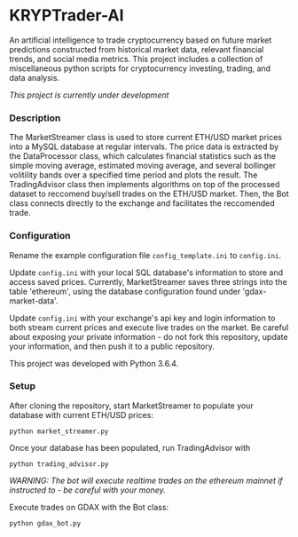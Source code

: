 # KRYPTrader-AI

An artificial intelligence to trade cryptocurrency based on future market predictions constructed from historical market data, relevant financial trends, and social media metrics. This project includes a collection of miscellaneous python scripts for cryptocurrency investing, trading, and data analysis.

*This project is currently under development*

### Description

The MarketStreamer class is used to store current ETH/USD market prices into a MySQL database at regular intervals. The price data is extracted by the DataProcessor class, which calculates financial statistics such as the simple moving average, estimated moving average, and several bollinger volitility bands over a specified time period and plots the result. The TradingAdvisor class then implements algorithms on top of the processed dataset to reccomend buy/sell trades on the ETH/USD market. Then, the Bot class connects directly to the exchange and facilitates the reccomended trade.  

### Configuration

Rename the example configuration file `config_template.ini` to `config.ini`.

Update `config.ini` with your local SQL database's information to store and access saved prices. Currently, MarketStreamer saves three strings into the table 'ethereum', using the database configuration found under 'gdax-market-data'.

Update `config.ini` with your exchange's api key and login information to both stream current prices and execute live trades on the market. Be careful about exposing your private information - do not fork this repository, update your information, and then push it to a public repository.

This project was developed with Python 3.6.4.

### Setup

After cloning the repository, start MarketStreamer to populate your database with current ETH/USD prices:
```
python market_streamer.py
```

Once your database has been populated, run TradingAdvisor with
```
python trading_advisor.py
``` 

*WARNING: The bot will execute realtime trades on the ethereum mainnet if instructed to - be careful with your money.*

Execute trades on GDAX with the Bot class:
```
python gdax_bot.py
```
